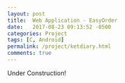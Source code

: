 ```yaml
---
layout: post
title:  Web Application - EasyOrder
date:   2017-08-23 09:13:52 -0500
categories: Project
tags: [C, Android]
permalink: /project/ketdiary.html
comments: true
---
```


Under Construction!
